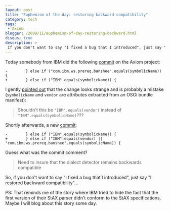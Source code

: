```yaml
---
layout: post
title: "Euphemism of the day: restoring backward compatibility"
category: tech
tags:
 - Axiom
blogger: /2009/11/euphemism-of-day-restoring-backward.html
disqus: true
description: >
 If you don't want to say "I fixed a bug that I introduced", just say "I restored backward compatibility".
---
```


Today somebody from IBM did the following [commit][1] on the Axiom project:

    -        } else if ("com.ibm.ws.prereq.banshee".equals(symbolicName)) {
    +        } else if ("IBM".equals(symbolicName)) {

I gently [pointed out][2] that the change looks strange and is probably a mistake (`symbolicName` and `vendor` are
attributes extracted from an OSGi bundle manifest):

> Shouldn't this be `"IBM".equals(vendor)` instead of `"IBM".equals(symbolicName)`???

Shortly afterwards, a new [commit][3]:

    -        } else if ("IBM".equals(symbolicName)) {
    +        } else if ("IBM".equals(vendor) || "com.ibm.ws.prereq.banshee".equals(symbolicName)) {

Guess what was the commit comment?

> Need to insure that the dialect detector remains backwards compatible

So, if you don't want to say "I fixed a bug that I introduced", just say "I restored backward compatibility"...

PS: That reminds me of the story where IBM tried to hide the fact that the first version of their StAX parser didn't
conform to the StAX specifications. Maybe I will blog about this story some day.

[1]: http://markmail.org/message/6iqzodxrn7c4rjph
[2]: http://markmail.org/message/uijmxcarytgsbnwg
[3]: http://markmail.org/message/mcipydgzwevv6jfi
